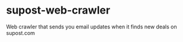 supost-web-crawler
==================

Web crawler that sends you email updates when it finds new deals on supost.com
